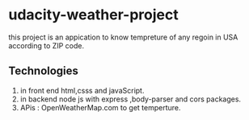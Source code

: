 # udacity-weather-project
this project is an appication to know tempreture of any regoin in USA according to ZIP code.
## Technologies
1. in front end html,csss and javaScript.
2. in backend node js with express ,body-parser and cors packages.
3. APis : OpenWeatherMap.com to get temperture.
